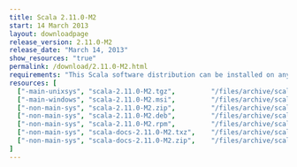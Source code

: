 ```yaml
---
title: Scala 2.11.0-M2
start: 14 March 2013
layout: downloadpage
release_version: 2.11.0-M2
release_date: "March 14, 2013"
show_resources: "true"
permalink: /download/2.11.0-M2.html
requirements: "This Scala software distribution can be installed on any Unix-like or Windows system. It requires the Java runtime version 1.6 or later, which can be downloaded <a href='http://www.java.com/'>here</a>."
resources: [
  ["-main-unixsys", "scala-2.11.0-M2.tgz",         "/files/archive/scala-2.11.0-M2.tgz",         "Mac OS X, Unix, Cygwin",  "25 MB"],
  ["-main-windows", "scala-2.11.0-M2.msi",         "/files/archive/scala-2.11.0-M2.msi",         "Windows (msi installer)", "50 MB"],
  ["-non-main-sys", "scala-2.11.0-M2.zip",         "/files/archive/scala-2.11.0-M2.zip",         "Windows",                 "25 MB"],
  ["-non-main-sys", "scala-2.11.0-M2.deb",         "/files/archive/scala-2.11.0-M2.deb",         "Debian",                  "23 MB"],
  ["-non-main-sys", "scala-2.11.0-M2.rpm",         "/files/archive/scala-2.11.0-M2.rpm",         "RPM package",             "23 MB"],
  ["-non-main-sys", "scala-docs-2.11.0-M2.txz",    "/files/archive/scala-docs-2.11.0-M2.txz",    "API docs",                "3 MB"],
  ["-non-main-sys", "scala-docs-2.11.0-M2.zip",    "/files/archive/scala-docs-2.11.0-M2.zip",    "API docs",                "27 MB"]
]
---
```




